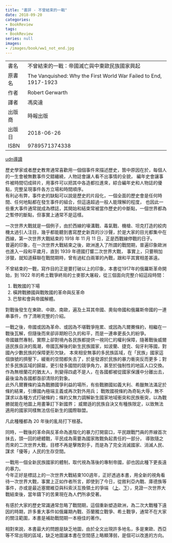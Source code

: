 ```yaml
---
title: "書評 - 不曾結束的一戰"
date: 2018-09-20
categories:
- BookReview
tags:
- BookReview
series: null
images:
- /images/book/ww1_not_end.jpg
---
```


|   |   |
|:-|:-|
|書名|不曾結束的一戰：帝國滅亡與中東歐民族國家興起|
|原書名|The Vanquished: Why the First World War Failed to End, 1917-1923|
|作者|Robert Gerwarth|
|譯者|馮奕達|
|出版商|時報出版|
|出版日|2018-06-26|
|ISBN|9789571374338|
<!--more-->

[udn導讀](https://global.udn.com/global_vision/story/8664/3228402)  

歷史學家或者歷史教育通常喜歡用一個個事件來描述歷史，箇中原因在於，每個人的一生會被無數事件交錯纏繞，人物誌會讓人看不出事情的全貌，
編年史會讓事件被時間切成碎片，用事件可以把其中各造都拉進來，綜合編年史和人物誌的優點，完整呈現事件各方立場和時間順序。  
有利必有弊，事件史的缺點可以說是歷史的片段化，一個全面的歷史會是任何時間、任何地點都在發生事件的組合，但這遠超過一般人能理解的程度，
也因此一些重大事件通常就成為標誌，其開始和結束常被當作歷史的中斷點，一個世界都為之暫停的斷點，但事實上通常不是這樣。  

一次世界大戰就是一個例子，由於西線的壕溝戰、毒氣戰、機槍、坦克打造的絞肉機太過引人注目，幾乎都能聽到書寫歷史新頁的沙沙聲，於是大家的目光都集中在西線，第一次世界大戰結束的 1918 年 11 月 11 日，正是西戰線停戰的日子。  
普遍的印象，在一次世界大戰結束之後，歐洲進入了所謂的戰間期，普遍印象歐洲也進入一段和平歲月，直到 1939 年德國打響二次世界大戰，
事實上，只要稍加涉獵，就知道蘇聯在戰間期時，曾有過紅白兩軍的內戰，跟和平其實相差甚遠。  

不曾結束的一戰，寫作目的正是要打破以上的印象，本書從1917年的俄羅斯革命開始，到 1922 年的希土戰爭終局的士麥那大屠殺，從三個面向完整介紹這段時間：
1. 戰敗國的下場
2. 橫跨戰勝國與戰敗國的革命與反革命
3. 巴黎和會與帝國解體。  

對戰後發生在東歐、中歐、南歐，遍及土耳其帝國、奧匈帝國和俄羅斯帝國的一連串事件，作了清晰完整的介紹。  

一戰之後，帝國或因為革命、或因為不堪戰爭拖累、或因為凡爾賽條約，相繼在一戰後瓦解，但隨後而來卻非期盼已久的和平，而是一連串更長久的紛爭。  
帝國雖然專制，實際上卻對境內各民族都提供一視同仁的權利保障，隨著戰後威爾遜民族自決的風潮，帝國瓦解後的新生民族國家，如波蘭、捷克、匈牙利等國，對國內少數民族的保障更形欠缺，
本來相安無事的多民族區域，在「民族」國家這個旗號的擠壓下，緩衝的空間都失去了，於是發源於民族的暴力衝突反而更多；對於多民族區域的歸屬，更引發多國間的競爭角力，甚至於強制性的地區人口交換。  
作為無根蘭花的猶太人，則變得四處不是人，在各國都被從國家保護中分離出去，最後淪為各國都亟卻清除的對象。  
此外凡爾賽條約淪為戰勝國爭利益的場所，有些戰勝國如義大利、希臘無法滿足於條約結果，引爆國內極端主義或再次對外用兵；
戰敗國視條約為奇恥大辱，無不謀求以各種方式打破條約；條約又無力調解新生國家地域衝突和民族衝突，以為戰勝就能在地圖上用畫筆訂下新國界；
威爾遜的民族自決又有種族限定，以致無法適用的國家同樣無法信任新生的國際聯盟。   

凡此種種都為 20 年後的亂局打下根基。  

同時，一戰後的革命與反革命為進階化的暴力打開窗口，平民跟戰鬥員的界線首次抹去，頭一回的總體戰，平民成為需要為國家敗戰負起責任的一部分，
導致隨之而來的二次世界大戰，目標不再是擊敗對手，而是為了完全消滅國家、消滅人民、謀求「優等」人民的生存空間。  

一戰用一個全新民族國家的體制，取代視為落後的專制帝國，卻也因此種下更長遠的暴力。  
今年正好是標誌上的一次世界大戰結束100週年，正好透過本書，用全新的視角看待一次世界大戰，事實上正如作者所言，即使到了今日，從敘利亞內戰、庫德族等事件，亦或是最近塞爾維亞與科索沃互換領土的爭端
（[上](https://global.udn.com/global_vision/story/8663/3341852)、[下](https://global.udn.com/global_vision/story/8663/3346002)），見證一次世界大戰結束後，當年鑄下的苦果現在為人們所承受著。  

有感於大家的歷史常識通常忽略了戰間期，這個重新塑造歐洲，為二次大戰種下遠因的時期，許多重大事件如俄羅期內戰、芬蘭獨立戰爭、希土戰爭，通常不在大家的關注範圍，本書是補助戰間期一本極佳的著作。  

相對來說，本書最大的問題是缺乏地圖，由於全文出現許多地名，多是東歐、西亞等不常出現的區域，缺乏地圖讓本書在空間感上略顯薄弱，是個可以改進的方向。  
